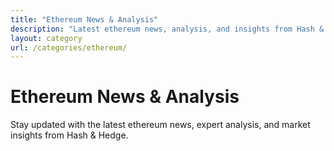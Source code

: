 ```yaml
---
title: "Ethereum News & Analysis"
description: "Latest ethereum news, analysis, and insights from Hash & Hedge"
layout: category
url: /categories/ethereum/
---
```


# Ethereum News & Analysis

Stay updated with the latest ethereum news, expert analysis, and market insights from Hash & Hedge.
